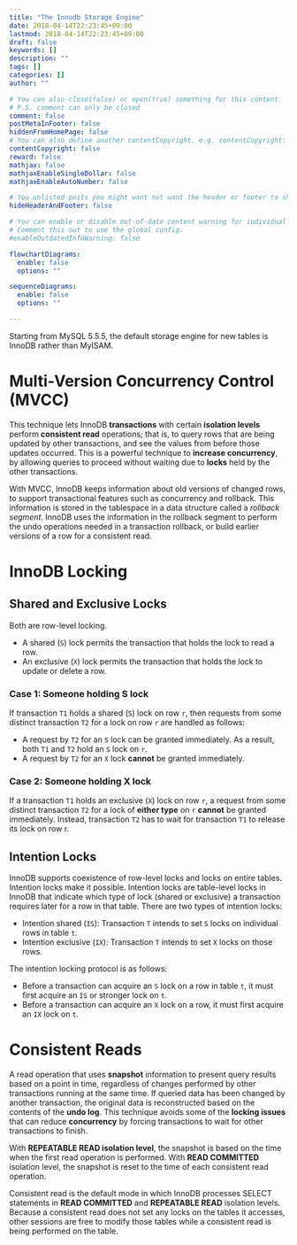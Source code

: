 ```yaml
---
title: "The Innodb Storage Engine"
date: 2018-04-14T22:23:45+09:00
lastmod: 2018-04-14T22:23:45+09:00
draft: false
keywords: []
description: ""
tags: []
categories: []
author: ""

# You can also close(false) or open(true) something for this content.
# P.S. comment can only be closed
comment: false
postMetaInFooter: false
hiddenFromHomePage: false
# You can also define another contentCopyright. e.g. contentCopyright: "This is another copyright."
contentCopyright: false
reward: false
mathjax: false
mathjaxEnableSingleDollar: false
mathjaxEnableAutoNumber: false

# You unlisted posts you might want not want the header or footer to show
hideHeaderAndFooter: false

# You can enable or disable out-of-date content warning for individual post.
# Comment this out to use the global config.
#enableOutdatedInfoWarning: false

flowchartDiagrams:
  enable: false
  options: ""

sequenceDiagrams: 
  enable: false
  options: ""

---
```


<!-- toc -->

Starting from MySQL 5.5.5, the default storage engine for new tables is InnoDB rather than MyISAM.

Multi-Version Concurrency Control (MVCC)
=================================
This technique lets InnoDB **transactions** with certain **isolation levels** perform **consistent read** operations; that is, to query rows that are being updated by other transactions, and see the values from before those updates occurred. This is a powerful technique to **increase concurrency**, by allowing queries to proceed without waiting due to **locks** held by the other transactions.

With MVCC, InnoDB keeps information about old versions of changed rows, to support transactional features such as concurrency and rollback. This information is stored in the tablespace in a data structure called a *rollback segment*. InnoDB uses the information in the rollback segment to perform the undo operations needed in a transaction rollback, or build earlier versions of a row for a consistent read.


InnoDB Locking
=================
## Shared and Exclusive Locks

Both are row-level locking.

* A shared (`S`) lock permits the transaction that holds the lock to read a row.
* An exclusive (`X`) lock permits the transaction that holds the lock to update or delete a row.

### Case 1: Someone holding S lock

If transaction `T1` holds a shared (`S`) lock on row `r`, then requests from some distinct transaction `T2` for a lock on row `r` are handled as follows:

* A request by `T2` for an `S` lock can be granted immediately. As a result, both `T1` and `T2` hold an `S` lock on `r`.
* A request by `T2` for an `X` lock **cannot** be granted immediately.

### Case 2: Someone holding X lock

If a transaction `T1` holds an exclusive (`X`) lock on row `r`, a request from some distinct transaction `T2` for a lock of **either type** on `r` **cannot** be granted immediately. Instead, transaction `T2` has to wait for transaction `T1` to release its lock on row r.

## Intention Locks

InnoDB supports coexistence of row-level locks and locks on entire tables. Intention locks make it possible.
Intention locks are table-level locks in InnoDB that indicate which type of lock (shared or exclusive) a transaction requires later for a row in that table. There are two types of intention locks:

* Intention shared (`IS`): Transaction `T` intends to set `S` locks on individual rows in table `t`.
* Intention exclusive (`IX`): Transaction `T` intends to set `X` locks on those rows.

The intention locking protocol is as follows:

* Before a transaction can acquire an `S` lock on a row in table `t`, it must first acquire an `IS` or stronger lock on `t`.
* Before a transaction can acquire an `X` lock on a row, it must first acquire an `IX` lock on `t`.

Consistent Reads
================
A read operation that uses **snapshot** information to present query results based on a point in time, regardless of changes performed by other transactions running at the same time. If queried data has been changed by another transaction, the original data is reconstructed based on the contents of the **undo log**. This technique avoids some of the **locking issues** that can reduce **concurrency** by forcing transactions to wait for other transactions to finish.

With **REPEATABLE READ isolation level**, the snapshot is based on the time when the first read operation is performed. With **READ COMMITTED** isolation level, the snapshot is reset to the time of each consistent read operation.

Consistent read is the default mode in which InnoDB processes SELECT statements in **READ COMMITTED** and **REPEATABLE READ** isolation levels. Because a consistent read does not set any locks on the tables it accesses, other sessions are free to modify those tables while a consistent read is being performed on the table.

